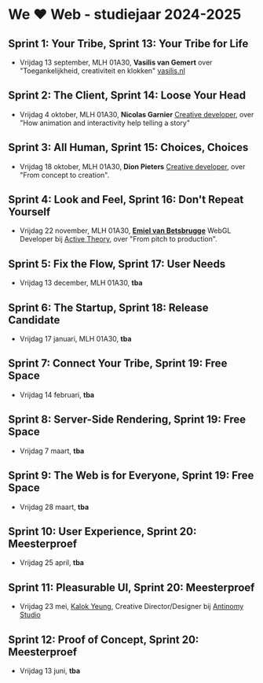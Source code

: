 # We ♥ Web - studiejaar 2024-2025

## Sprint 1: Your Tribe, Sprint 13: Your Tribe for Life
- Vrijdag 13 september, MLH 01A30, **Vasilis van Gemert** over "Toegankelijkheid, creativiteit en klokken" [vasilis.nl](https://vasilis.nl/clocks/)

## Sprint 2: The Client, Sprint 14: Loose Your Head
- Vrijdag 4 oktober, MLH 01A30, **Nicolas Garnier** [Creative developer](https://nico.computer/), over "How animation and interactivity help telling a story"

## Sprint 3: All Human, Sprint 15: Choices, Choices
- Vrijdag 18 oktober, MLH 01A30,  **Dion Pieters** [Creative developer](https://www.dionpieters.dev), over "From concept to creation".

## Sprint 4: Look and Feel, Sprint 16: Don't Repeat Yourself
- Vrijdag 22 november, MLH 01A30, [**Emiel van Betsbrugge**](https://emielvanbetsbrugge.be/) WebGL Developer bij [Active Theory](https://activetheory.net/), over "From pitch to production".

## Sprint 5: Fix the Flow, Sprint 17: User Needs
- Vrijdag 13 december, MLH 01A30, **tba**

## Sprint 6: The Startup, Sprint 18: Release Candidate
- Vrijdag 17 januari, MLH 01A30, **tba**

## Sprint 7: Connect Your Tribe, Sprint 19: Free Space
- Vrijdag 14 februari, **tba**

## Sprint 8: Server-Side Rendering, Sprint 19: Free Space
- Vrijdag 7 maart, **tba**

## Sprint 9: The Web is for Everyone, Sprint 19: Free Space
- Vrijdag 28 maart, **tba**
  
## Sprint 10: User Experience, Sprint 20: Meesterproef
- Vrijdag 25 april, **tba**

## Sprint 11: Pleasurable UI, Sprint 20: Meesterproef
- Vrijdag 23 mei, [Kalok Yeung](https://kalokyeung.com/), Creative Director/Designer bij [Antinomy Studio](https://antinomy.studio/)

## Sprint 12: Proof of Concept, Sprint 20: Meesterproef
- Vrijdag 13 juni, **tba**
